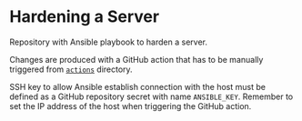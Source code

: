 # Hardening a Server
Repository with Ansible playbook to harden a server.

Changes are produced with a GitHub action that has to be manually triggered from [`actions`](actions/) directory.

SSH key to allow Ansible establish connection with the host must be defined as a GitHub repository secret with name `ANSIBLE_KEY`.
Remember to set the IP address of the host when triggering the GitHub action.